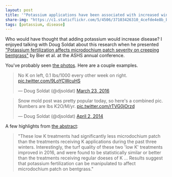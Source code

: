 ```yaml
---
layout: post
title: '"Potassium applications have been associated with increased winter diseases in northern climates"'
share-img: "https://c1.staticflickr.com/5/4506/37103426310_4cefde4e8b_b_d.jpg"
tags: [potassium, disease]
---
```


Who would have thought that adding potassium would increase disease? I enjoyed talking with Doug Soldat about this research when he presented ["Potassium fertilization affects microdochium patch severity on creeping bentgrass"](https://ashs.confex.com/ashs/2017/meetingapp.cgi/Paper/25979) by Bier et al. at the ASHS annual conference.

You've probably seen [the photos](http://www.blog.asianturfgrass.com/2017/02/the-winters-tale.html). Here are a couple examples.

<blockquote class="twitter-tweet" data-lang="en"><p lang="en" dir="ltr">No K on left, 0.1 lbs/1000 every other week on right. <a href="https://t.co/9LoYCWcuHS">pic.twitter.com/9LoYCWcuHS</a></p>&mdash; Doug Soldat (@djsoldat) <a href="https://twitter.com/djsoldat/status/712639271258222592?ref_src=twsrc%5Etfw">March 23, 2016</a></blockquote>
<script async src="//platform.twitter.com/widgets.js" charset="utf-8"></script>

<blockquote class="twitter-tweet" data-lang="en"><p lang="en" dir="ltr">Snow mold post was pretty popular today, so here&#39;s a combined pic. Numbers are lbs K2O/M/yr. <a href="http://t.co/rTVG0jOrzd">pic.twitter.com/rTVG0jOrzd</a></p>&mdash; Doug Soldat (@djsoldat) <a href="https://twitter.com/djsoldat/status/451454212686090240?ref_src=twsrc%5Etfw">April 2, 2014</a></blockquote>
<script async src="//platform.twitter.com/widgets.js" charset="utf-8"></script>

A few highlights from [the abstract](https://ashs.confex.com/ashs/2017/meetingapp.cgi/Paper/25979):

> "These low K treatments had significantly less microdochium patch than the treatments receiving K applications during the past three winters. Interestingly, the turf quality of these two 'low K' treatments improved in 2016, and were found to be statistically similar or better than the treatments receiving regular doeses of K ... Results suggest that potassium fertilization can be manipulated to affect microdochium patch on bentgrass."




